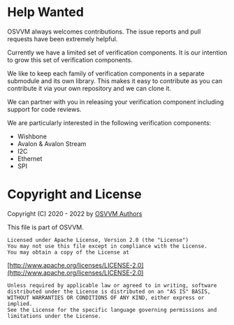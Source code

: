 # Help Wanted
OSVVM always welcomes contributions. 
The issue reports and pull requests have been extremely helpful.

Currently we have a limited set of verification components.
It is our intention to grow this set of verification components.

We like to keep each family of verification components in a 
separate submodule and its own library.   This makes it easy to
contribute as you can contribute it via your own repository
and we can clone it.   

We can partner with you in releasing your verification component
including support for code reviews.

We are particularly interested in the following verification components:
* Wishbone
* Avalon & Avalon Stream
* I2C
* Ethernet
* SPI

# Copyright and License
Copyright (C) 2020 - 2022 by [OSVVM Authors](AUTHORS.md)   

This file is part of OSVVM.

    Licensed under Apache License, Version 2.0 (the "License")
    You may not use this file except in compliance with the License.
    You may obtain a copy of the License at

  [http://www.apache.org/licenses/LICENSE-2.0](http://www.apache.org/licenses/LICENSE-2.0)

    Unless required by applicable law or agreed to in writing, software
    distributed under the License is distributed on an "AS IS" BASIS,
    WITHOUT WARRANTIES OR CONDITIONS OF ANY KIND, either express or implied.
    See the License for the specific language governing permissions and
    limitations under the License.


